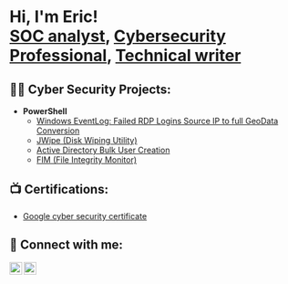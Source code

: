 <h1>Hi, I'm Eric! <br/><a href="https://www.linkedin.com/in/eric-magesho-4b1b2423/">SOC analyst</a>, <a href=""https://www.linkedin.com/in/eric-magesho-4b1b2423/">Cybersecurity Professional</a>, <a href="https://dev.to/ericmagesho">Technical writer</a></h1>

<h2>👨‍💻 Cyber Security Projects:</h2>

- <b>PowerShell</b>
  - [Windows EventLog: Failed RDP Logins Source IP to full GeoData Conversion](https://github.com/joshmadakor1/Sentinel-Lab)
  - [JWipe (Disk Wiping Utility)](https://github.com/joshmadakor1/Jwipe.PowerShell)
  - [Active Directory Bulk User Creation](https://github.com/joshmadakor1/AD_PS)
  - [FIM (File Integrity Monitor)](https://github.com/joshmadakor1/PowerShell-Integrity-FIM)


<h2>📺 Certifications:</h2>

- [Google cyber security certificate](https://coursera.org/share/7ea50ed1f77f3d1137113a4247bdc112)


<h2> 🤳 Connect with me:</h2>


[<img align="left" alt="ericmagesho | Twitter" width="22px" src="https://cdn.jsdelivr.net/npm/simple-icons@v3/icons/twitter.svg" />][twitter]
[<img align="left" alt="ericmagesho | LinkedIn" width="22px" src="https://cdn.jsdelivr.net/npm/simple-icons@v3/icons/linkedin.svg" />][linkedin]

[twitter]: https://twitter.com/ericmagesho
[linkedin]: https://www.linkedin.com/in/eric-magesho-4b1b2423/

